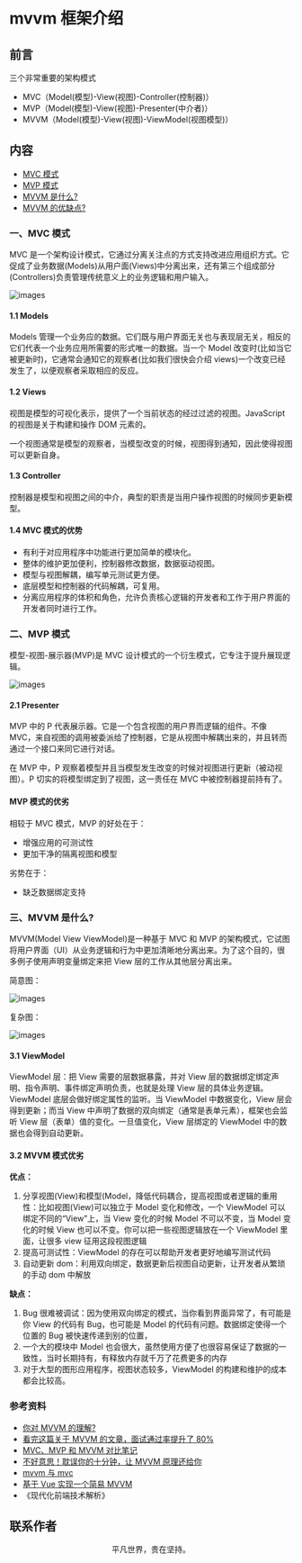# mvvm 框架介绍

## 前言

三个非常重要的架构模式

- MVC（Model(模型)-View(视图)-Controller(控制器)）
- MVP（Model(模型)-View(视图)-Presenter(中介者)）
- MVVM（Model(模型)-View(视图)-ViewModel(视图模型)）

## 内容

- [MVC 模式](#一、MVC-模式)
- [MVP 模式](#二、MVP-模式)
- [MVVM 是什么?](#三、mvvm-是什么)
- [MVVM 的优缺点?](#四、mvvm-的优缺点)

### 一、MVC 模式

MVC 是一个架构设计模式，它通过分离关注点的方式支持改进应用组织方式。它促成了业务数据(Models)从用户面(Views)中分离出来，还有第三个组成部分(Controllers)负责管理传统意义上的业务逻辑和用户输入。

![images](mvc.jpeg)

#### 1.1 Models

Models 管理一个业务应的数据。它们既与用户界面无关也与表现层无关，相反的它们代表一个业务应用所需要的形式唯一的数据。当一个 Model 改变时(比如当它被更新时)，它通常会通知它的观察者(比如我们很快会介绍 views)一个改变已经发生了，以便观察者采取相应的反应。

#### 1.2 Views

视图是模型的可视化表示，提供了一个当前状态的经过过滤的视图。JavaScript 的视图是关于构建和操作 DOM 元素的。

一个视图通常是模型的观察者，当模型改变的时候，视图得到通知，因此使得视图可以更新自身。

#### 1.3 Controller

控制器是模型和视图之间的中介，典型的职责是当用户操作视图的时候同步更新模型。

#### 1.4 MVC 模式的优势

- 有利于对应用程序中功能进行更加简单的模块化。
- 整体的维护更加便利，控制器修改数据，数据驱动视图。
- 模型与视图解耦，编写单元测试更方便。
- 底层模型和控制器的代码解耦，可复用。
- 分离应用程序的体积和角色，允许负责核心逻辑的开发者和工作于用户界面的开发者同时进行工作。

### 二、MVP 模式

模型-视图-展示器(MVP)是 MVC 设计模式的一个衍生模式，它专注于提升展现逻辑。

![images](mvp.png)

#### 2.1 Presenter

MVP 中的 P 代表展示器。它是一个包含视图的用户界而逻辑的组件。不像 MVC，来自视图的调用被委派给了控制器，它是从视图中解耦出来的，并且转而通过一个接口来同它进行对话。

在 MVP 中，P 观察着模型并且当模型发生改变的时候对视图进行更新（被动视图）。P 切实的将模型绑定到了视图，这一责任在 MVC 中被控制器提前持有了。

#### MVP 模式的优劣

相较于 MVC 模式，MVP 的好处在于：

- 增强应用的可测试性
- 更加干净的隔离视图和模型

劣势在于：

- 缺乏数据绑定支持

### 三、MVVM 是什么?

MVVM(Model View ViewModel)是一种基于 MVC 和 MVP 的架构模式，它试图将用户界面（UI）从业务逻辑和行为中更加清晰地分离出来。为了这个目的，很多例子使用声明变量绑定来把 View 层的工作从其他层分离出来。

简意图：

![images](mvvm01.png)

复杂图：

![images](mvvm.png)

#### 3.1 ViewModel

ViewModel 层：把 View 需要的层数据暴露，并对 View 层的数据绑定绑定声明、指令声明、事件绑定声明负责，也就是处理 View 层的具体业务逻辑。ViewModel 底层会做好绑定属性的监听。当 ViewModel 中数据变化，View 层会得到更新；而当 View 中声明了数据的双向绑定（通常是表单元素），框架也会监听 View 层（表单）值的变化。一旦值变化，View 层绑定的 ViewModel 中的数据也会得到自动更新。

#### 3.2 MVVM 模式优劣

**优点：**

1. 分享视图(View)和模型(Model，降低代码耦合，提高视图或者逻辑的重用性：比如视图(View)可以独立于 Model 变化和修改，一个 ViewModel 可以绑定不同的“View”上，当 View 变化的时候 Model 不可以不变，当 Model 变化的时候 View 也可以不变。你可以把一些视图逻辑放在一个 ViewModel 里面，让很多 view 征用这段视图逻辑
2. 提高可测试性：ViewModel 的存在可以帮助开发者更好地编写测试代码
3. 自动更新 dom：利用双向绑定，数据更新后视图自动更新，让开发者从繁琐的手动 dom 中解放

**缺点：**

1. Bug 很难被调试：因为使用双向绑定的模式，当你看到界面异常了，有可能是你 View 的代码有 Bug，也可能是 Model 的代码有问题。数据绑定使得一个位置的 Bug 被快速传递到别的位置，
2. 一个大的模块中 Model 也会很大，虽然使用方便了也很容易保证了数据的一致性，当时长期持有，有释放内存就千万了花费更多的内存
3. 对于大型的图形应用程序，视图状态较多，ViewModel 的构建和维护的成本都会比较高。

### 参考资料

- [你对 MVVM 的理解?](https://www.cxymsg.com/guide/vue.html#%E4%BD%A0%E5%AF%B9mvvm%E7%9A%84%E7%90%86%E8%A7%A3)
- [看完这篇关于 MVVM 的文章，面试通过率提升了 80%](https://juejin.im/post/5af8eb55f265da0b814ba766)
- [MVC、MVP 和 MVVM 对比笔记](https://www.cnblogs.com/shenyf/p/9532342.html)
- [不好意思！耽误你的十分钟，让 MVVM 原理还给你](https://juejin.im/post/5abdd6f6f265da23793c4458)
- [mvvm 与 mvc](https://github.com/qappleh/Web-Daily-Question/blob/master/%E6%9E%B6%E6%9E%84/MVC%E5%92%8CMVVM/README.md)
- [基于 Vue 实现一个简易 MVVM](https://juejin.im/post/5cd8a7c1f265da037a3d0992)
- 《现代化前端技术解析》

## 联系作者

<div align="center">
    <p>
        平凡世界，贵在坚持。
    </p>
    <img :src="$withBase('/about/contact.png')" />
</div>
